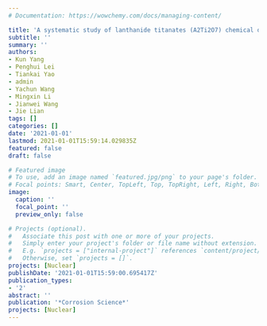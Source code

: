 ```yaml
---
# Documentation: https://wowchemy.com/docs/managing-content/

title: 'A systematic study of lanthanide titanates (A2Ti2O7) chemical durability: corrosion mechanisms and control parameters'
subtitle: ''
summary: ''
authors:
- Kun Yang
- Penghui Lei
- Tiankai Yao
- admin
- Yachun Wang
- Mingxin Li
- Jianwei Wang
- Jie Lian
tags: []
categories: []
date: '2021-01-01'
lastmod: 2021-01-01T15:59:14.029835Z
featured: false
draft: false

# Featured image
# To use, add an image named `featured.jpg/png` to your page's folder.
# Focal points: Smart, Center, TopLeft, Top, TopRight, Left, Right, BottomLeft, Bottom, BottomRight.
image:
  caption: ''
  focal_point: ''
  preview_only: false

# Projects (optional).
#   Associate this post with one or more of your projects.
#   Simply enter your project's folder or file name without extension.
#   E.g. `projects = ["internal-project"]` references `content/project/deep-learning/index.md`.
#   Otherwise, set `projects = []`.
projects: [Nuclear]
publishDate: '2021-01-01T15:59:00.695417Z'
publication_types:
- '2'
abstract: ''
publication: '*Corrosion Science*'
projects: [Nuclear]
---
```

